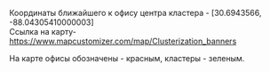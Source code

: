Координаты ближайшего к офису центра кластера - [30.6943566, -88.04305410000003]   
Ссылка на карту- https://www.mapcustomizer.com/map/Clusterization_banners

На карте офисы обозначены - красным, кластеры - зеленым.
